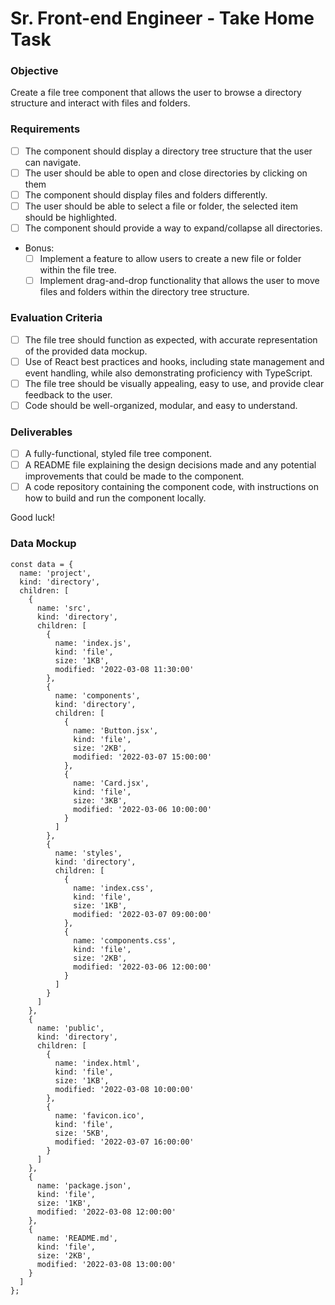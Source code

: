 # Sr. Front-end Engineer - Take Home Task

### Objective

Create a file tree component that allows the user to browse a directory structure and interact with files and folders.

### Requirements

- [ ] The component should display a directory tree structure that the user can navigate.
- [ ] The user should be able to open and close directories by clicking on them
- [ ] The component should display files and folders differently.
- [ ] The user should be able to select a file or folder, the selected item should be highlighted.
- [ ] The component should provide a way to expand/collapse all directories.
- Bonus:
  - [ ] Implement a feature to allow users to create a new file or folder within the file tree.
  - [ ] Implement drag-and-drop functionality that allows the user to move files and folders within the directory tree structure.

### Evaluation Criteria

- [ ] The file tree should function as expected, with accurate representation of the provided data mockup.
- [ ] Use of React best practices and hooks, including state management and event handling, while also demonstrating proficiency with TypeScript.
- [ ] The file tree should be visually appealing, easy to use, and provide clear feedback to the user.
- [ ] Code should be well-organized, modular, and easy to understand.

### Deliverables

- [ ] A fully-functional, styled file tree component.
- [ ] A README file explaining the design decisions made and any potential improvements that could be made to the component.
- [ ] A code repository containing the component code, with instructions on how to build and run the component locally.

Good luck!

### Data Mockup

```
const data = {
  name: 'project',
  kind: 'directory',
  children: [
    {
      name: 'src',
      kind: 'directory',
      children: [
        {
          name: 'index.js',
          kind: 'file',
          size: '1KB',
          modified: '2022-03-08 11:30:00'
        },
        {
          name: 'components',
          kind: 'directory',
          children: [
            {
              name: 'Button.jsx',
              kind: 'file',
              size: '2KB',
              modified: '2022-03-07 15:00:00'
            },
            {
              name: 'Card.jsx',
              kind: 'file',
              size: '3KB',
              modified: '2022-03-06 10:00:00'
            }
          ]
        },
        {
          name: 'styles',
          kind: 'directory',
          children: [
            {
              name: 'index.css',
              kind: 'file',
              size: '1KB',
              modified: '2022-03-07 09:00:00'
            },
            {
              name: 'components.css',
              kind: 'file',
              size: '2KB',
              modified: '2022-03-06 12:00:00'
            }
          ]
        }
      ]
    },
    {
      name: 'public',
      kind: 'directory',
      children: [
        {
          name: 'index.html',
          kind: 'file',
          size: '1KB',
          modified: '2022-03-08 10:00:00'
        },
        {
          name: 'favicon.ico',
          kind: 'file',
          size: '5KB',
          modified: '2022-03-07 16:00:00'
        }
      ]
    },
    {
      name: 'package.json',
      kind: 'file',
      size: '1KB',
      modified: '2022-03-08 12:00:00'
    },
    {
      name: 'README.md',
      kind: 'file',
      size: '2KB',
      modified: '2022-03-08 13:00:00'
    }
  ]
};

```
